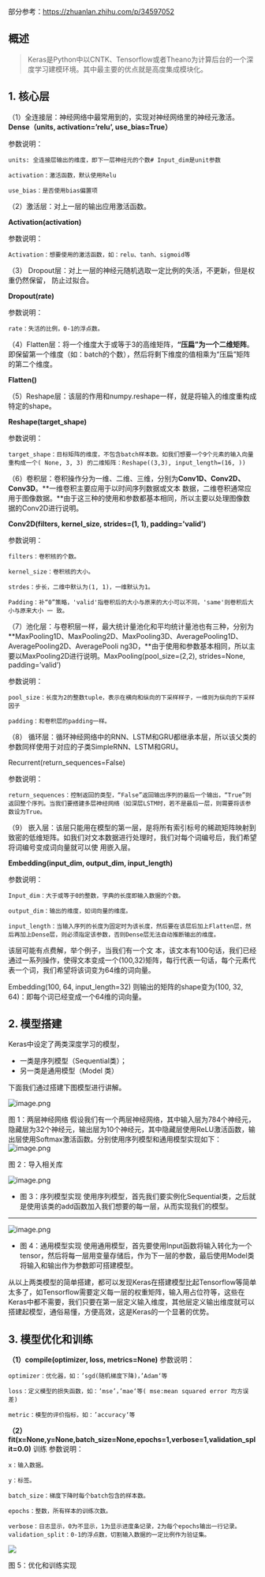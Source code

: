 部分参考：https://zhuanlan.zhihu.com/p/34597052


## 概述
>Keras是Python中以CNTK、Tensorflow或者Theano为计算后台的一个深度学习建模环境。其中最主要的优点就是高度集成模块化。


## 1. 核心层

（1）全连接层：神经网络中最常用到的，实现对神经网络里的神经元激活。
**Dense（units, activation=’relu’, use_bias=True）**



参数说明：
```
units: 全连接层输出的维度，即下一层神经元的个数# Input_dim是unit参数

activation：激活函数，默认使用Relu

use_bias：是否使用bias偏置项
```

（2）激活层：对上一层的输出应用激活函数。

**Activation(activation)**

参数说明：
```
Activation：想要使用的激活函数，如：relu、tanh、sigmoid等
```


（3） Dropout层：对上一层的神经元随机选取一定比例的失活，不更新，但是权重仍然保留， 防止过拟合。

**Dropout(rate)**



参数说明：
```
rate：失活的比例，0-1的浮点数。
```


（4）Flatten层：将一个维度大于或等于3的高维矩阵，**“压扁”为一个二维矩阵**。即保留第一个维度（如：batch的个数），然后将剩下维度的值相乘为“压扁”矩阵的第二个维度。

**Flatten()**



（5）Reshape层：该层的作用和numpy.reshape一样，就是将输入的维度重构成特定的shape。

**Reshape(target_shape)**



参数说明：
```
target_shape：目标矩阵的维度，不包含batch样本数。如我们想要一个9个元素的输入向量重构成一个( None, 3, 3) 的二维矩阵：Reshape((3,3), input_length=(16, ))
```


（6）卷积层：卷积操作分为一维、二维、三维，分别为**Conv1D、Conv2D、Conv3D**。**一维卷积主要应用于以时间序列数据或文本 数据，二维卷积通常应用于图像数据。**由于这三种的使用和参数都基本相同，所以主要以处理图像数据的Conv2D进行说明。

**Conv2D(filters, kernel_size, strides=(1, 1), padding='valid')**



参数说明：
```
filters：卷积核的个数。

kernel_size：卷积核的大小。

strdes：步长，二维中默认为(1, 1)，一维默认为1。

Padding：补“0”策略，'valid'指卷积后的大小与原来的大小可以不同，'same'则卷积后大小与原来大小 一 致。
```


（7）池化层：与卷积层一样，最大统计量池化和平均统计量池也有三种，分别为**MaxPooling1D、MaxPooling2D、MaxPooling3D、AveragePooling1D、AveragePooling2D、AveragePooli ng3D，**由于使用和参数基本相同，所以主要以MaxPooling2D进行说明。MaxPooling(pool_size=(2,2), strides=None, padding=’valid’)



参数说明：
```
pool_size：长度为2的整数tuple，表示在横向和纵向的下采样样子，一维则为纵向的下采样因子

padding：和卷积层的padding一样。
```


（8） 循环层：循环神经网络中的RNN、LSTM和GRU都继承本层，所以该父类的参数同样使用于对应的子类SimpleRNN、LSTM和GRU。

Recurrent(return_sequences=False)



参数说明：
```
return_sequences：控制返回的类型，“False”返回输出序列的最后一个输出，“True”则返回整个序列。当我们要搭建多层神经网络（如深层LSTM时，若不是最后一层，则需要将该参数设为True。
```


（9） 嵌入层：该层只能用在模型的第一层，是将所有索引标号的稀疏矩阵映射到致密的低维矩阵。如我们对文本数据进行处理时，我们对每个词编号后，我们希望将词编号变成词向量就可以使 用嵌入层。

**Embedding(input_dim, output_dim, input_length)**



参数说明：
```
Input_dim：大于或等于0的整数，字典的长度即输入数据的个数。

output_dim：输出的维度，如词向量的维度。

input_length：当输入序列的长度为固定时为该长度，然后要在该层后加上Flatten层，然后再加上Dense层，则必须指定该参数，否则Dense层无法自动推断输出的维度。
```

该层可能有点费解，举个例子，当我们有一个文 本，该文本有100句话，我们已经通过一系列操作，使得文本变成一个(100,32)矩阵，每行代表一句话，每个元素代表一个词，我们希望将该词变为64维的词向量。

Embedding(100, 64, input_length=32) 则输出的矩阵的shape变为(100, 32, 64)：即每个词已经变成一个64维的词向量。





## 2. 模型搭建

Keras中设定了两类深度学习的模型，
* 一类是序列模型（Sequential类）；
* 另一类是通用模型（Model 类）

下面我们通过搭建下图模型进行讲解。

![image.png](https://upload-images.jianshu.io/upload_images/4340772-37faed2d26df9da6.png?imageMogr2/auto-orient/strip%7CimageView2/2/w/1240)


图 1：两层神经网络
假设我们有一个两层神经网络，其中输入层为784个神经元，隐藏层为32个神经元，输出层为10个神经元，其中隐藏层使用ReLU激活函数，输出层使用Softmax激活函数。分别使用序列模型和通用模型实现如下：
![image.png](https://upload-images.jianshu.io/upload_images/4340772-2ef2cb5f1e4ec125.png?imageMogr2/auto-orient/strip%7CimageView2/2/w/1240)


图 2：导入相关库


![image.png](https://upload-images.jianshu.io/upload_images/4340772-e5efe4b731fb29e5.png?imageMogr2/auto-orient/strip%7CimageView2/2/w/1240)

* 图 3：序列模型实现
使用序列模型，首先我们要实例化Sequential类，之后就是使用该类的add函数加入我们想要的每一层，从而实现我们的模型。

----------

![image.png](https://upload-images.jianshu.io/upload_images/4340772-a787772a071c418e.png?imageMogr2/auto-orient/strip%7CimageView2/2/w/1240)

* 图 4：通用模型实现
使用通用模型，首先要使用Input函数将输入转化为一个tensor，然后将每一层用变量存储后，作为下一层的参数，最后使用Model类将输入和输出作为参数即可搭建模型。


从以上两类模型的简单搭建，都可以发现Keras在搭建模型比起Tensorflow等简单太多了，如Tensorflow需要定义每一层的权重矩阵，输入用占位符等，这些在Keras中都不需要，我们只要在第一层定义输入维度，其他层定义输出维度就可以搭建起模型，通俗易懂，方便高效，这是Keras的一个显著的优势。



## 3. 模型优化和训练



**（1）compile(optimizer, loss, metrics=None)**
参数说明：
```
optimizer：优化器，如：’sgd(随机梯度下降)，’Adam‘等

loss：定义模型的损失函数，如：’mse’，’mae‘等( mse:mean squared error 均方误差)

metric：模型的评价指标，如：’accuracy‘等
```


**（2）fit(x=None,y=None,batch_size=None,epochs=1,verbose=1,validation_split=0.0)**
训练
参数说明：
```
x：输入数据。

y：标签。

batch_size：梯度下降时每个batch包含的样本数。

epochs：整数，所有样本的训练次数。

verbose：日志显示，0为不显示，1为显示进度条记录，2为每个epochs输出一行记录。validation_split：0-1的浮点数，切割输入数据的一定比例作为验证集。
```

![](https://pic2.zhimg.com/80/v2-143db2d592a84fcb7675adfba6aac6f5_hd.jpg)

图 5：优化和训练实现















